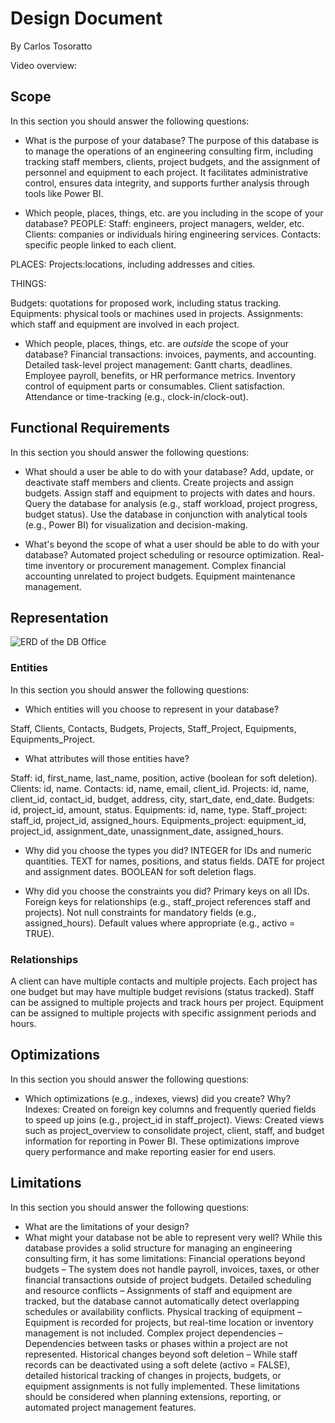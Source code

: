# Design Document

By Carlos Tosoratto

Video overview: <URL HERE>

## Scope

In this section you should answer the following questions:

* What is the purpose of your database?
The purpose of this database is to manage the operations of an engineering consulting firm, including tracking staff members, clients, project budgets, and the assignment of personnel and equipment to each project. It facilitates administrative control, ensures data integrity, and supports further analysis through tools like Power BI.

* Which people, places, things, etc. are you including in the scope of your database?
PEOPLE:
Staff: engineers, project managers, welder, etc.
Clients: companies or individuals hiring engineering services.
Contacts: specific people linked to each client.

PLACES:
Projects:locations, including addresses and cities.

THINGS:

Budgets: quotations for proposed work, including status tracking.
Equipments: physical tools or machines used in projects.
Assignments: which staff and equipment are involved in each project.


* Which people, places, things, etc. are *outside* the scope of your database?
Financial transactions: invoices, payments, and accounting.
Detailed task-level project management: Gantt charts, deadlines.
Employee payroll, benefits, or HR performance metrics.
Inventory control of equipment parts or consumables.
Client satisfaction.
Attendance or time-tracking (e.g., clock-in/clock-out).

## Functional Requirements

In this section you should answer the following questions:

* What should a user be able to do with your database?
Add, update, or deactivate staff members and clients.
Create projects and assign budgets.
Assign staff and equipment to projects with dates and hours.
Query the database for analysis (e.g., staff workload, project progress, budget status).
Use the database in conjunction with analytical tools (e.g., Power BI) for visualization and decision-making.

* What's beyond the scope of what a user should be able to do with your database?
Automated project scheduling or resource optimization.
Real-time inventory or procurement management.
Complex financial accounting unrelated to project budgets.
Equipment maintenance management.

## Representation

![ERD of the DB Office](ERD-OFFICE1.png)


### Entities

In this section you should answer the following questions:

* Which entities will you choose to represent in your database?

Staff, Clients, Contacts, Budgets, Projects, Staff_Project, Equipments, Equipments_Project.

* What attributes will those entities have?

Staff: id, first_name, last_name, position, active (boolean for soft deletion).
Clients: id, name.
Contacts: id, name, email, client_id.
Projects: id, name, client_id, contact_id, budget, address, city, start_date, end_date.
Budgets: id, project_id, amount, status.
Equipments: id, name, type.
Staff_project: staff_id, project_id, assigned_hours.
Equipments_project: equipment_id, project_id, assignment_date, unassignment_date, assigned_hours.

* Why did you choose the types you did?
INTEGER for IDs and numeric quantities.
TEXT for names, positions, and status fields.
DATE for project and assignment dates.
BOOLEAN for soft deletion flags.

* Why did you choose the constraints you did?
Primary keys on all IDs.
Foreign keys for relationships (e.g., staff_project references staff and projects).
Not null constraints for mandatory fields (e.g., assigned_hours).
Default values where appropriate (e.g., activo = TRUE).

### Relationships

A client can have multiple contacts and multiple projects.
Each project has one budget but may have multiple budget revisions (status tracked).
Staff can be assigned to multiple projects and track hours per project.
Equipment can be assigned to multiple projects with specific assignment periods and hours.

## Optimizations

In this section you should answer the following questions:

* Which optimizations (e.g., indexes, views) did you create? Why?
Indexes: Created on foreign key columns and frequently queried fields to speed up joins (e.g., project_id in staff_project).
Views: Created views such as project_overview to consolidate project, client, staff, and budget information for reporting in Power BI.
These optimizations improve query performance and make reporting easier for end users.


## Limitations

In this section you should answer the following questions:

* What are the limitations of your design?
* What might your database not be able to represent very well?
While this database provides a solid structure for managing an engineering consulting firm, it has some limitations:
Financial operations beyond budgets – The system does not handle payroll, invoices, taxes, or other financial transactions outside of project budgets.
Detailed scheduling and resource conflicts – Assignments of staff and equipment are tracked, but the database cannot automatically detect overlapping schedules or availability conflicts.
Physical tracking of equipment – Equipment is recorded for projects, but real-time location or inventory management is not included.
Complex project dependencies – Dependencies between tasks or phases within a project are not represented.
Historical changes beyond soft deletion – While staff records can be deactivated using a soft delete (activo = FALSE), detailed historical tracking of changes in projects, budgets, or equipment assignments is not fully implemented.
These limitations should be considered when planning extensions, reporting, or automated project management features.


